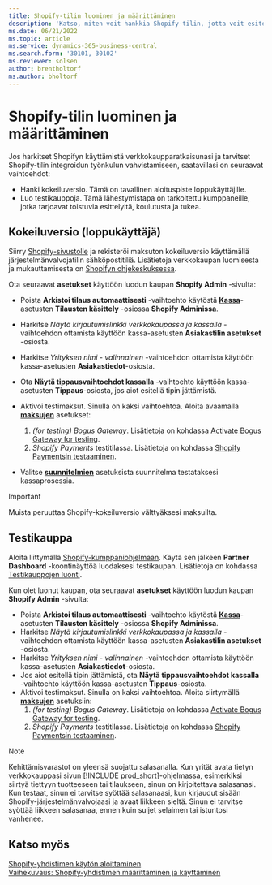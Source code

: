 ```yaml
---
title: Shopify-tilin luominen ja määrittäminen
description: 'Katso, miten voit hankkia Shopify-tilin, jotta voit esitellä Shopifyn ja Business Centralin integroinnin työnkulkua.'
ms.date: 06/21/2022
ms.topic: article
ms.service: dynamics-365-business-central
ms.search.form: '30101, 30102'
ms.reviewer: solsen
author: brentholtorf
ms.author: bholtorf
---
```


# <a name="create-and-set-up-a-shopify-account"></a>Shopify-tilin luominen ja määrittäminen

Jos harkitset Shopifyn käyttämistä verkkokaupparatkaisunasi ja tarvitset Shopify-tilin integroidun työnkulun vahvistamiseen, saatavillasi on seuraavat vaihtoehdot:

- Hanki kokeiluversio. Tämä on tavallinen aloituspiste loppukäyttäjille.  
- Luo testikauppoja. Tämä lähestymistapa on tarkoitettu kumppaneille, jotka tarjoavat toistuvia esittelyitä, koulutusta ja tukea.

## <a name="trial-end-user"></a>Kokeiluversio (loppukäyttäjä)

Siirry [Shopify-sivustolle](https://www.shopify.com) ja rekisteröi maksuton kokeiluversio käyttämällä järjestelmänvalvojatilin sähköpostitiliä. Lisätietoja verkkokaupan luomisesta ja mukauttamisesta on [Shopifyn ohjekeskuksessa](https://help.shopify.com/).

Ota seuraavat **asetukset** käyttöön luodun kaupan **Shopify Admin** -sivulta:

- Poista **Arkistoi tilaus automaattisesti** -vaihtoehto käytöstä [**Kassa**](https://www.shopify.com/admin/settings/checkout)-asetusten **Tilausten käsittely** -osiossa **Shopify Adminissa**.
- Harkitse *Näytä kirjautumislinkki verkkokaupassa ja kassalla* -vaihtoehdon ottamista käyttöön kassa-asetusten **Asiakastilin asetukset** -osiosta.
- Harkitse *Yrityksen nimi - valinnainen* -vaihtoehdon ottamista käyttöön kassa-asetusten **Asiakastiedot**-osiosta.
- Ota **Näytä tippausvaihtoehdot kassalla** -vaihtoehto käyttöön kassa-asetusten **Tippaus**-osiosta, jos aiot esitellä tipin jättämistä.
- Aktivoi testimaksut. Sinulla on kaksi vaihtoehtoa. Aloita avaamalla [**maksujen**](https://www.shopify.com/admin/settings/payments) asetukset:  
  1. *(for testing) Bogus Gateway*. Lisätietoja on kohdassa [Activate Bogus Gateway for testing](https://help.shopify.com/en/manual/checkout-settings/test-orders#place-a-test-order-by-simulating-a-transaction).
  2. *Shopify Payments* testitilassa. Lisätietoja on kohdassa [Shopify Paymentsin testaaminen](https://help.shopify.com/en/manual/payments/shopify-payments/testing-shopify-payments).

- Valitse [**suunnitelmien**](https://www.shopify.com/admin/settings/plan) asetuksista suunnitelma testataksesi kassaprosessia.

> [!Important]  
> Muista peruuttaa Shopify-kokeiluversio välttyäksesi maksuilta.

## <a name="development-store"></a>Testikauppa

Aloita liittymällä [Shopify-kumppaniohjelmaan](https://help.shopify.com/partners/about). Käytä sen jälkeen **Partner Dashboard** -koontinäyttöä luodaksesi testikaupan. Lisätietoja on kohdassa [Testikauppojen luonti](https://help.shopify.com/partners/dashboard/managing-stores/development-stores).

Kun olet luonut kaupan, ota seuraavat **asetukset** käyttöön luodun kaupan **Shopify Admin** -sivulta:

- Poista **Arkistoi tilaus automaattisesti** -vaihtoehto käytöstä [**Kassa**](https://www.shopify.com/admin/settings/checkout)-asetusten **Tilausten käsittely** -osiossa **Shopify Adminissa**.
- Harkitse *Näytä kirjautumislinkki verkkokaupassa ja kassalla* -vaihtoehdon ottamista käyttöön kassa-asetusten **Asiakastilin asetukset** -osiosta.
- Harkitse *Yrityksen nimi - valinnainen* -vaihtoehdon ottamista käyttöön kassa-asetusten **Asiakastiedot**-osiosta.
- Jos aiot esitellä tipin jättämistä, ota **Näytä tippausvaihtoehdot kassalla** -vaihtoehto käyttöön kassa-asetusten **Tippaus**-osiosta.
- Aktivoi testimaksut. Sinulla on kaksi vaihtoehtoa. Aloita siirtymällä [**maksujen**](https://www.shopify.com/admin/settings/payments) asetuksiin:  
  1. *(for testing) Bogus Gateway*. Lisätietoja on kohdassa [Activate Bogus Gateway for testing](https://help.shopify.com/en/manual/checkout-settings/test-orders#place-a-test-order-by-simulating-a-transaction).
  2. *Shopify Payments* testitilassa. Lisätietoja on kohdassa [Shopify Paymentsin testaaminen](https://help.shopify.com/en/manual/payments/shopify-payments/testing-shopify-payments).

> [!Note]  
> Kehittämisvarastot on yleensä suojattu salasanalla. Kun yrität avata tietyn verkkokauppasi sivun [!INCLUDE [prod_short](../includes/prod_short.md)]-ohjelmassa, esimerkiksi siirtyä tiettyyn tuotteeseen tai tilaukseen, sinun on kirjoitettava salasanasi. Kun testaat, sinun ei tarvitse syöttää salasanaasi, kun kirjaudut sisään Shopify-järjestelmänvalvojaasi ja avaat liikkeen sieltä. Sinun ei tarvitse syöttää liikkeen salasanaa, ennen kuin suljet selaimen tai istuntosi vanhenee.  

## <a name="see-also"></a>Katso myös

[Shopify-yhdistimen käytön aloittaminen](get-started.md)  
[Vaihekuvaus: Shopify-yhdistimen määrittäminen ja käyttäminen](walkthrough-setting-up-and-using-shopify.md)
